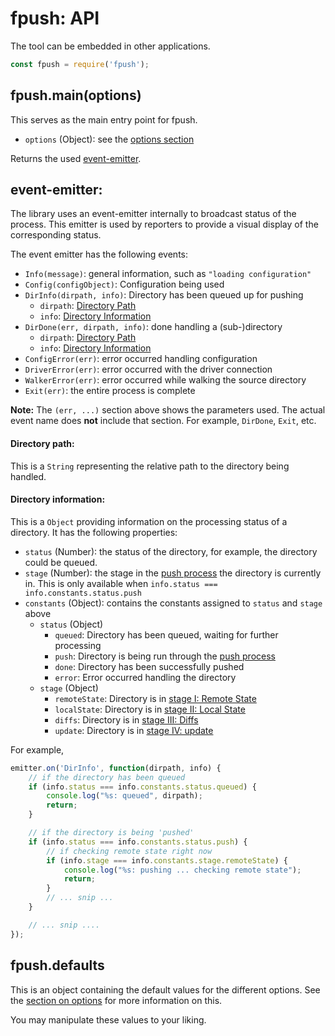 # fpush: API

The tool can be embedded in other applications.

```js
const fpush = require('fpush');
```


## fpush.main(options)

This serves as the main entry point for fpush.

* `options` (Object): see the [options section][options]

Returns the used [event-emitter](#event-emitter).


<a name="event-emitter"></a>
## event-emitter:

The library uses an event-emitter internally to broadcast status of the
process. This emitter is used by reporters to provide a visual display
of the corresponding status.

The event emitter has the following events:

* `Info(message)`: general information, such as `"loading configuration"`
* `Config(configObject)`: Configuration being used
* `DirInfo(dirpath, info)`: Directory has been queued up for pushing
    * `dirpath`: [Directory Path](#dirpath)
    * `info`: [Directory Information](#dirinfo)
* `DirDone(err, dirpath, info)`: done handling a (sub-)directory
    * `dirpath`: [Directory Path](#dirpath)
    * `info`: [Directory Information](#dirinfo)
* `ConfigError(err)`: error occurred handling configuration
* `DriverError(err)`: error occurred with the driver connection
* `WalkerError(err)`: error occurred while walking the source directory
* `Exit(err)`: the entire process is complete

**Note:** The `(err, ...)` section above shows the parameters used. The actual
  event name does **not** include that section. For example, `DirDone`, `Exit`,
  etc.


<a name="dirpath"></a>
#### Directory path:

This is a `String` representing the relative path to the directory being handled.


<a name="dirinfo"></a>
#### Directory information:

This is a `Object` providing information on the processing status of a directory.
It has the following properties:

* `status` (Number): the status of the directory, for example, the directory could be queued.
* `stage` (Number): the stage in the [push process][push-process] the directory is currently in.
    This is only available when `info.status === info.constants.status.push`
* `constants` (Object): contains the constants assigned to `status` and `stage` above
    * `status` (Object)
        * `queued`: Directory has been queued, waiting for further processing
        * `push`: Directory is being run through the [push process][push-process]
        * `done`: Directory has been successfully pushed
        * `error`: Error occurred handling the directory
    * `stage` (Object)
        * `remoteState`: Directory is in [stage I: Remote State][remote-state]
        * `localState`: Directory is in [stage II: Local State][local-state]
        * `diffs`: Directory is in [stage III: Diffs][diffs]
        * `update`: Directory is in [stage IV: update][update]

For example,

```js
emitter.on('DirInfo', function(dirpath, info) {
    // if the directory has been queued
    if (info.status === info.constants.status.queued) {
        console.log("%s: queued", dirpath);
        return;
    }

    // if the directory is being 'pushed'
    if (info.status === info.constants.status.push) {
        // if checking remote state right now
        if (info.stage === info.constants.stage.remoteState) {
            console.log("%s: pushing ... checking remote state");
            return;
        }
        // ... snip ...
    }

    // ... snip ....
});
```


## fpush.defaults

This is an object containing the default values for the different options.
See the [section on options][options] for more information on this.

You may manipulate these values to your liking.


[options]:https://github.com/forfuturellc/fpush/blob/master/docs/configuration.md#options
[push-process]:https://github.com/forfuturellc/ftush/blob/master/docs/design.md#push-process
[remote-state]:https://github.com/forfuturellc/ftush/blob/master/docs/design.md#stage-remote-state
[local-state]:https://github.com/forfuturellc/ftush/blob/master/docs/design.md#stage-local-state
[diffs]:https://github.com/forfuturellc/ftush/blob/master/docs/design.md#stage-diffs
[update]:https://github.com/forfuturellc/ftush/blob/master/docs/design.md#stage-update
